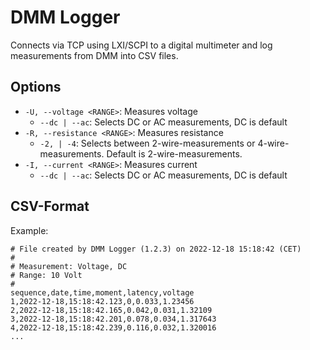 # DMM Logger

Connects via TCP using LXI/SCPI to a digital multimeter and log measurements from DMM into CSV files.

## Options

- `-U, --voltage <RANGE>`: Measures voltage
  - `--dc | --ac`: Selects DC or AC measurements, DC is default
- `-R, --resistance <RANGE>`: Measures resistance
  - `-2, | -4`: Selects between 2-wire-measurements or 4-wire-measurements. Default is 2-wire-measurements.
- `-I, --current <RANGE>`: Measures current
  - `--dc | --ac`: Selects DC or AC measurements, DC is default

## CSV-Format

Example:

```
# File created by DMM Logger (1.2.3) on 2022-12-18 15:18:42 (CET)
#
# Measurement: Voltage, DC
# Range: 10 Volt
#
sequence,date,time,moment,latency,voltage
1,2022-12-18,15:18:42.123,0,0.033,1.23456
2,2022-12-18,15:18:42.165,0.042,0.031,1.32109
3,2022-12-18,15:18:42.201,0.078,0.034,1.317643
4,2022-12-18,15:18:42.239,0.116,0.032,1.320016
...
```
